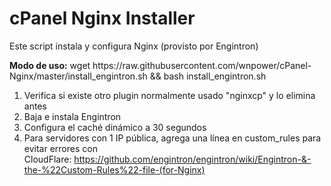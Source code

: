 <h1>cPanel Nginx Installer</h1>
<p>Este script instala y configura Nginx (provisto por Engintron)</p>
<p><strong>Modo de uso:</strong> wget&nbsp;https://raw.githubusercontent.com/wnpower/cPanel-Nginx/master/install_engintron.sh&nbsp;&amp;&amp; bash install_engintron.sh&nbsp;</p>
<ol>
<li>Verifica si existe otro plugin normalmente usado "nginxcp" y lo elimina antes</li>
<li>Baja e instala Engintron</li>
<li>Configura el cach&eacute; din&aacute;mico a 30 segundos</li>
<li>Para servidores con 1 IP p&uacute;blica, agrega una l&iacute;nea en custom_rules para evitar errores con CloudFlare:&nbsp;<a href="https://github.com/engintron/engintron/wiki/Engintron-&amp;-the-%22Custom-Rules%22-file-(for-Nginx)">https://github.com/engintron/engintron/wiki/Engintron-&amp;-the-%22Custom-Rules%22-file-(for-Nginx)</a></li>
</ol>

